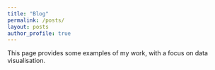 ```yaml
---
title: "Blog"
permalink: /posts/
layout: posts
author_profile: true
---
```


This page provides some examples of my work, with a focus on data visualisation.
